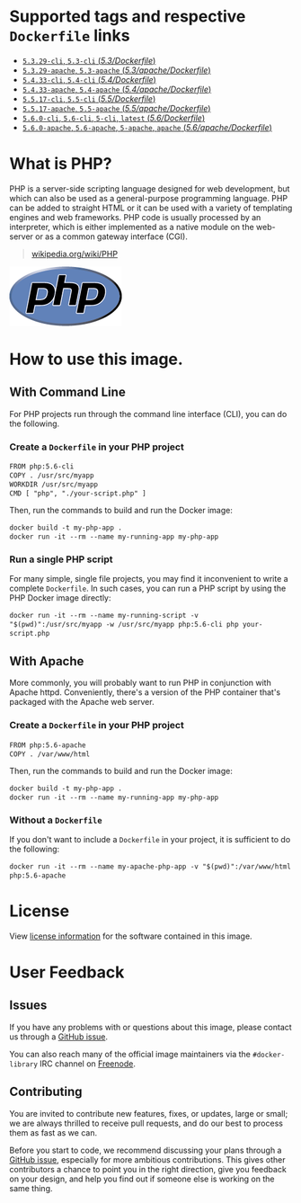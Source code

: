 # Supported tags and respective `Dockerfile` links

- [`5.3.29-cli`, `5.3-cli` (*5.3/Dockerfile*)](https://github.com/docker-library/php/blob/7819c242fd0521684b31ff0b33707132ca1bd9c6/5.3/Dockerfile)
- [`5.3.29-apache`, `5.3-apache` (*5.3/apache/Dockerfile*)](https://github.com/docker-library/php/blob/7819c242fd0521684b31ff0b33707132ca1bd9c6/5.3/apache/Dockerfile)
- [`5.4.33-cli`, `5.4-cli` (*5.4/Dockerfile*)](https://github.com/docker-library/php/blob/fbac56b1889188f9dd5d124a0fefca7aa1058aa2/5.4/Dockerfile)
- [`5.4.33-apache`, `5.4-apache` (*5.4/apache/Dockerfile*)](https://github.com/docker-library/php/blob/fbac56b1889188f9dd5d124a0fefca7aa1058aa2/5.4/apache/Dockerfile)
- [`5.5.17-cli`, `5.5-cli` (*5.5/Dockerfile*)](https://github.com/docker-library/php/blob/fbac56b1889188f9dd5d124a0fefca7aa1058aa2/5.5/Dockerfile)
- [`5.5.17-apache`, `5.5-apache` (*5.5/apache/Dockerfile*)](https://github.com/docker-library/php/blob/fbac56b1889188f9dd5d124a0fefca7aa1058aa2/5.5/apache/Dockerfile)
- [`5.6.0-cli`, `5.6-cli`, `5-cli`, `latest` (*5.6/Dockerfile*)](https://github.com/docker-library/php/blob/7819c242fd0521684b31ff0b33707132ca1bd9c6/5.6/Dockerfile)
- [`5.6.0-apache`, `5.6-apache`, `5-apache`, `apache` (*5.6/apache/Dockerfile*)](https://github.com/docker-library/php/blob/7819c242fd0521684b31ff0b33707132ca1bd9c6/5.6/apache/Dockerfile)

# What is PHP?

PHP is a server-side scripting language designed for web development, but which
can also be used as a general-purpose programming language. PHP can be added to
straight HTML or it can be used with a variety of templating engines and web
frameworks. PHP code is usually processed by an interpreter, which is either
implemented as a native module on the web-server or as a common gateway
interface (CGI).

> [wikipedia.org/wiki/PHP](http://en.wikipedia.org/wiki/PHP)

![logo](https://raw.githubusercontent.com/docker-library/docs/master/php/logo.png)

# How to use this image.

## With Command Line

For PHP projects run through the command line interface (CLI), you can do the
following.

### Create a `Dockerfile` in your PHP project

    FROM php:5.6-cli
    COPY . /usr/src/myapp
    WORKDIR /usr/src/myapp
    CMD [ "php", "./your-script.php" ]

Then, run the commands to build and run the Docker image:

    docker build -t my-php-app .
    docker run -it --rm --name my-running-app my-php-app

### Run a single PHP script

For many simple, single file projects, you may find it inconvenient to write a
complete `Dockerfile`. In such cases, you can run a PHP script by using the PHP
Docker image directly:

    docker run -it --rm --name my-running-script -v "$(pwd)":/usr/src/myapp -w /usr/src/myapp php:5.6-cli php your-script.php

## With Apache

More commonly, you will probably want to run PHP in conjunction with Apache
httpd. Conveniently, there's a version of the PHP container that's packaged with
the Apache web server.

### Create a `Dockerfile` in your PHP project

    FROM php:5.6-apache
    COPY . /var/www/html

Then, run the commands to build and run the Docker image:

    docker build -t my-php-app .
    docker run -it --rm --name my-running-app my-php-app

### Without a `Dockerfile`

If you don't want to include a `Dockerfile` in your project, it is sufficient to
do the following:

    docker run -it --rm --name my-apache-php-app -v "$(pwd)":/var/www/html php:5.6-apache

# License

View [license information](http://php.net/license/)
for the software contained in this image.

# User Feedback

## Issues

If you have any problems with or questions about this image, please contact us
 through a [GitHub issue](https://github.com/docker-library/php/issues).

You can also reach many of the official image maintainers via the
`#docker-library` IRC channel on [Freenode](https://freenode.net).

## Contributing

You are invited to contribute new features, fixes, or updates, large or small;
we are always thrilled to receive pull requests, and do our best to process them
as fast as we can.

Before you start to code, we recommend discussing your plans 
through a [GitHub issue](https://github.com/docker-library/php/issues), especially for more ambitious
contributions. This gives other contributors a chance to point you in the right
direction, give you feedback on your design, and help you find out if someone
else is working on the same thing.
